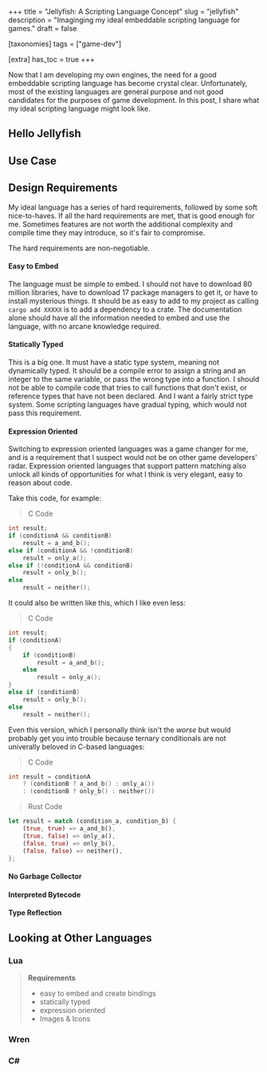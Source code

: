+++
title = "Jellyfish: A Scripting Language Concept"
slug = "jellyfish"
description = "Imaginging my ideal embeddable scripting language for games."
draft = false

[taxonomies]
tags = ["game-dev"]

[extra]
has_toc = true
+++

Now that I am developing my own engines, the need for a good embeddable scripting language has become crystal
clear. Unfortunately, most of the existing languages are general purpose and not good candidates for the
purposes of game development. In this post, I share what my ideal scripting language might look like.

<!-- more -->

## Hello Jellyfish

## Use Case

## Design Requirements

My ideal language has a series of hard requirements, followed by some soft nice-to-haves. If all the hard
requirements are met, that is good enough for me. Sometimes features are not worth the additional complexity
and compile time they may introduce, so it's fair to compromise.

The hard requirements are non-negotiable.

#### <i class="ri-checkbox-line"></i> Easy to Embed

The language must be simple to embed. I should not have to download 80 million libraries, have to download
17 package managers to get it, or have to install mysterious things. It should be as easy to add to my
project as calling `cargo add XXXXX` is to add a dependency to a crate. The documentation alone should have
all the information needed to embed and use the language, with no arcane knowledge required.

#### Statically Typed

This is a big one. It must have a static type system, meaning not dynamically typed. It should be a compile
error to assign a string and an integer to the same variable, or pass the wrong type into a function. I should
not be able to compile code that tries to call functions that don't exist, or reference types that have not
been declared. And I want a fairly strict type system. Some scripting languages have gradual typing, which
would not pass this requirement.

#### Expression Oriented

Switching to expression oriented languages was a game changer for me, and is a requirement that I suspect would
not be on other game developers' radar. Expression oriented languages that support pattern matching also unlock
all kinds of opportunities for what I think is very elegant, easy to reason about code.

Take this code, for example:

> C Code
```c
int result;
if (conditionA && conditionB)
    result = a_and_b();
else if (conditionA && !conditionB)
    result = only_a();
else if (!conditionA && conditionB)
    result = only_b();
else
    result = neither();
```

It could also be written like this, which I like even less:

> C Code
```c
int result;
if (conditionA)
{
    if (conditionB)
        result = a_and_b();
    else
        result = only_a();
}
else if (conditionB)
    result = only_b();
else
    result = neither();
```

Even this version, which I personally think isn't the *worse* but would probably get you into trouble
because ternary conditionals are not univerally beloved in C-based languages:

> C Code
```c
int result = conditionA
    ? (conditionB ? a_and_b() : only_a())
    : (conditionB ? only_b() : neither())
```



> Rust Code
```rust
let result = match (condition_a, condition_b) {
    (true, true) => a_and_b(),
    (true, false) => only_a(),
    (false, true) => only_b(),
    (false, false) => neither(),
};
```

#### No Garbage Collector

#### Interpreted Bytecode

#### Type Reflection

## Looking at Other Languages

### Lua

> <i class="ri-checkbox-multiple-fill"></i> **Requirements**
>
> - <i class="ri-checkbox-line"></i> easy to embed and create bindings
> - <i class="ri-checkbox-line"></i> statically typed
> - <i class="ri-checkbox-line"></i> expression oriented
> - <i class="ri-checkbox-blank-line"></i> Images &amp; Icons

### Wren

### C#

### 